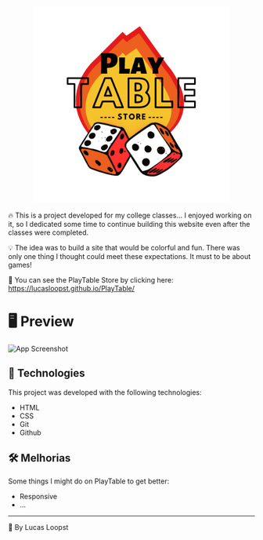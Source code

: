 <div align="center">

<img src="https://github.com/LucasLoopsT/PlayTable/blob/main/imgs/Logotipo.png" width="400">
</div>


🔥 This is a project developed for my college classes... I enjoyed working on it, so I dedicated some time to continue building this website even after the classes were completed.

💡​ The idea was to build a site that would be colorful and fun. There was only one thing I thought could meet these expectations. It must to be about games!

​🔗​ You can see the PlayTable Store by clicking here: https://lucasloopst.github.io/PlayTable/

# 🖥️​ Preview

![App Screenshot](https://via.placeholder.com/468x300?text=App+Screenshot+Here)


## 🚀​ Technologies

This project was developed with the following technologies:

- HTML
- CSS
- Git
- Github


## 🛠 Melhorias

Some things I might do on PlayTable to get better:
- Responsive
- ...

---

🌌 By Lucas Loopst
